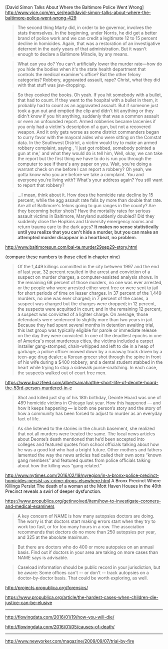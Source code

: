 
[David Simon Talks About Where the Baltimore Police Went Wrong]
http://www.vice.com/en_se/read/david-simon-talks-about-where-the-baltimore-police-went-wrong-429

> The second thing Marty did, in order to be governor, involves the stats themselves. In the beginning, under Norris, he did get a better brand of police work and we can credit a legitimate 12 to 15 percent decline in homicides. Again, that was a restoration of an investigative deterrent in the early years of that administration. But it wasn't enough to declare a Baltimore Miracle, by any means.

> What can you do? You can't artificially lower the murder rate—how do you hide the bodies when it's the state health department that controls the medical examiner's office? But the other felony categories? Robbery, aggravated assault, rape? Christ, what they did with that stuff was jaw-dropping.

> So they cooked the books.
Oh yeah. If you hit somebody with a bullet, that had to count. If they went to the hospital with a bullet in them, it probably had to count as an aggravated assault. But if someone just took a gun out and emptied the clip and didn't hit anything or they didn't know if you hit anything, suddenly that was a common assault or even an unfounded report. Armed robberies became larcenies if you only had a victim's description of a gun, but not a recovered weapon. And it only gets worse as some district commanders began to curry favor with the mayoral aides who were sitting on the Comstat data. In the Southwest District, a victim would try to make an armed robbery complaint, saying , 'I just got robbed, somebody pointed a gun at me,' and what they would do is tell him, Well, okay, we can take the report but the first thing we have to do is run you through the computer to see if there's any paper on you. Wait, you're doing a warrant check on me before I can report a robbery? Oh yeah, we gotta know who you are before we take a complaint. You and everyone you're living with? What's your address again? You still want to report that robbery?

> ...I mean, think about it. How does the homicide rate decline by 15 percent, while the agg assault rate falls by more than double that rate. Are all of Baltimore's felons going to gun ranges in the county? Are they becoming better shots? Have the mortality rates for serious assault victims in Baltimore, Maryland suddenly doubled? Did they suddenly close the Hopkins and University emergency rooms and return trauma care to the dark ages? __It makes no sense statistically until you realize that you can't hide a murder, but you can make an attempted murder disappear in a heartbeat, no problem__.




http://www.baltimoresun.com/bal-te.murder29sep29-story.html

(compare these numbers to those cited in chapter nine)

> Of the 1,449 killings committed in the city between 1997 and the end of last year, 32 percent resulted in the arrest and conviction of a suspect on murder charges, a computer-assisted analysis shows. In the remaining 68 percent of those murders, no one was ever arrested, or the people who were arrested either went free or were sent to jail for short periods of time on lesser charges. In 37 percent of the 1,449 murders, no one was ever charged; in 7 percent of the cases, a suspect was charged but the charges were dropped; in 12 percent, the suspects were acquitted in court; and in the remaining 12 percent, a suspect was convicted of a lighter charge. On average, those defendants were sentenced to slightly more than two years in jail. Because they had spent several months in detention awaiting trial, this last group was typically eligible for parole or immediate release on the day they were convicted. In one of the deadliest epochs in one of America's most murderous cities, the victims included a carpet installer gang-stomped, chain-whipped and left to die in a heap of garbage; a police officer mowed down by a runaway truck driven by a teen-age drug dealer; a Korean grocer shot through the spine in front of his wife during a $400 robbery; and a dental student stabbed in the heart while trying to stop a sidewalk purse-snatching. In each case, the suspects walked out of court free men.




https://www.buzzfeed.com/albertsamaha/the-short-life-of-deonte-hoard-the-53rd-person-murdered-in-c

> Shot and killed just shy of his 18th birthday, Deonte Hoard was one of 489 homicide victims in Chicago last year. How this happened — and how it keeps happening — is both one person’s story and the story of how a community has been forced to adjust to murder as an everyday fact of life.

> As she listened to the stories in the church basement, she realized that not all murders were treated the same. The local news articles about Deonte’s death mentioned that he’d been accepted into colleges and featured quotes from school officials talking about how he was a good kid who had a bright future. Other mothers and fathers lamented the way the news articles had called their own sons “known gang members” and featured quotes from police officials talking about how the killing was “gang related.”


http://www.nytimes.com/2016/02/19/nyregion/in-a-bronx-police-precinct-homicides-persist-as-crime-drops-elsewhere.html
A Bronx Precinct
Where Killings Persist
The death of a woman at the Mott Haven Houses in
the 40th Precinct reveals a swirl of deeper dysfunction.






https://www.propublica.org/getinvolved/item/how-to-investigate-coroners-and-medical-examiners

> A key concern of NAME is how many autopsies doctors are doing. The worry is that doctors start making errors start when they try to work too fast, or for too many hours in a row. The association recommends that doctors do no more than 250 autopsies per year, and 325 at the absolute maximum.

> But there are doctors who do 400 or more autopsies on an annual basis. Find out if doctors in your area are taking on more cases than NAME says is advisable.

> Caseload information should be public record in your jurisdiction, but be aware: Some offices can't -- or don't -- track autopsies on a doctor-by-doctor basis. That could be worth exploring, as well.


http://projects.propublica.org/forensics/

https://www.propublica.org/article/the-hardest-cases-when-children-die-justice-can-be-elusive


-----------

http://flowingdata.com/2016/01/19/how-you-will-die/

http://flowingdata.com/2016/01/05/causes-of-death/


-----------

http://www.newyorker.com/magazine/2009/09/07/trial-by-fire
